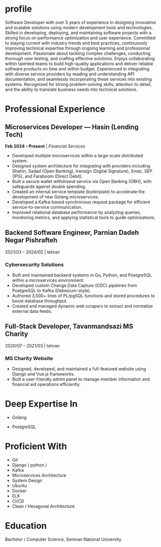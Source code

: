 # profile

Software Developer with over 5 years of experience in designing innovative and scalable solutions using modern development tools and technologies. Skilled in developing, deploying, and maintaining software projects with a strong focus on performance optimization and user experience. Committed to staying current with industry trends and best practices, continuously improving technical expertise through ongoing learning and professional development.
Passionate about tackling complex challenges, conducting thorough user testing, and crafting effective solutions. Enjoys collaborating within talented teams to build high-quality applications and deliver reliable software products on time and within budget. Experienced in integrating with diverse service providers by reading and understanding API documentation, and seamlessly incorporating these services into existing systems. Recognized for strong problem-solving skills, attention to detail, and the ability to translate business needs into technical solutions.

# Professional Experience

## Microservices Developer — Hasin (Lending Tech)  
**Feb 2024 – Present** | *Financial Services*

- Developed multiple microservices within a large-scale distributed system.
- Designed system architecture for integrating with providers including Shahin, Sadad (Open Banking), Iransign (Digital Signature), Eniac, SEP (IPG), and Faraboom (Direct Debit).
- Built a secure wallet withdrawal service via Open Banking (OBH), with safeguards against double spending.
- Created an internal service template (boilerplate) to accelerate the development of new Golang microservices.
- Developed a Kafka-based synchronous request package for efficient service-to-service communication.
- Improved relational database performance by analyzing queries, monitoring metrics, and applying statistical tools to guide optimizations.


## Backend Software Engineer, Parnian Dadeh Negar Pishrafteh
2021/03 – 2024/02
 | 
tehran
### Cybersecurity Solutions


- Built and maintained backend systems in Go, Python, and PostgreSQL within a microservices environment.
- Developed custom Change Data Capture (CDC) pipelines from PostgreSQL to Kafka (Debezium-style).
- Authored 3,000+ lines of PL/pgSQL functions and stored procedures to boost database throughput.
- Created and managed dynamic web scrapers to extract and normalize external data feeds.


## Full-Stack Developer, Tavanmandsazi MS Charity
2020/07 – 2021/03
 | 
tehran
### MS Charity Website

- Designed, developed, and maintained a full-featured website using Django and Vue.js frameworks.
- Built a user-friendly admin panel to manage member information and financial aid operations efficiently.

# Deep Expertise In

+ Golang

+ PostgreSQL

# Proficient With

+ Git
+ Django ( python )
+ Kafka
+ Microservices Architecture
+ System Design
+ Ubuntu
+ Docker
+ ELK
+ CI/CD
+ Clean / Hexagonal Architecture

# Education

Bachelor / Computer Science, Semnan National University